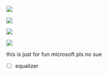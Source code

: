 <img
	src="https://gist.githubusercontent.com/szc126/b50caf5ceb06b50f72ea08ed95eb0051/raw/ttplayer-iconic 1 vis.png"
/>

<img
	src="https://gist.githubusercontent.com/szc126/b50caf5ceb06b50f72ea08ed95eb0051/raw/ttplayer-iconic 2 playlist.png"
/>

<img
	src="https://gist.githubusercontent.com/szc126/b50caf5ceb06b50f72ea08ed95eb0051/raw/ttplayer-iconic 3 lyrics.png"
/>

<img
	src="https://gist.githubusercontent.com/szc126/b50caf5ceb06b50f72ea08ed95eb0051/raw/ttplayer-iconic mini 1.png"
/>

this is just for fun microsoft pls no sue

- [ ] equalizer